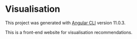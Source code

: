 # Visualisation

This project was generated with [Angular CLI](https://github.com/angular/angular-cli) version 11.0.3.

This is a front-end website for visualisation recommendations.


